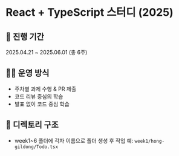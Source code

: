 # React + TypeScript 스터디 (2025)

## 📅 진행 기간
2025.04.21 ~ 2025.06.01 (총 6주)

## 🧑‍💻 운영 방식
- 주차별 과제 수행 & PR 제출
- 코드 리뷰 중심의 학습
- 발표 없이 코드 중심 학습

## 📁 디렉토리 구조
- week1~6 폴더에 각자 이름으로 폴더 생성 후 작업
  예: `week1/hong-gildong/Todo.tsx`
